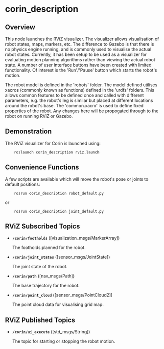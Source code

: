 # corin_description

## Overview
This node launches the RViZ visualizer. The visualizer allows visualisation of robot states, maps, markers, etc. The difference to Gazebo is that there is no physics engine running, and is commonly used to visualise the actual robot states. Currently, it has been setup to be used as a visualizer for evaluating motion planning algorithms rather than viewing the actual robot state. A number of user interface buttons have been created with limited functionality. Of interest is the 'Run'/'Pause' button which starts the robot's motion.

The robot model is defined in the 'robots' folder. The model defined utilises xacros (commonly known as functions) defined in the 'urdfs' folders. This allows common features to be defined once and called with different parameters, e.g. the robot's leg is similar but placed at different locations around the robot's base. The 'common.xacro' is used to define fixed properties of the robot. Any changes here will be propogated through to the robot on running RViZ or Gazebo.


## Demonstration
The RViZ visualizer for Corin is launched using:

        roslaunch corin_description rviz.launch


## Convenience Functions
A few scripts are available which will move the robot's pose or joints to default positions:

        rosrun corin_description robot_default.py

or
		
		rosrun corin_description joint_default.py


## RViZ Subscribed Topics

* **`/corin/footholds`** ([visualization_msgs/MarkerArray])

    The footholds planned for the robot.

* **`/corin/joint_states`** ([sensor_msgs/JointState])

    The joint state of the robot.

* **`/corin/path`** ([nav_msgs/Path])

    The base trajectory for the robot.

* **`/corin/point_cloud`** ([sensor_msgs/PointCloud2])

    The point cloud data for visualising grid map.

## RViZ Published Topics

* **`/corin/ui_execute`** ([std_msgs/String])

    The topic for starting or stopping the robot motion.
